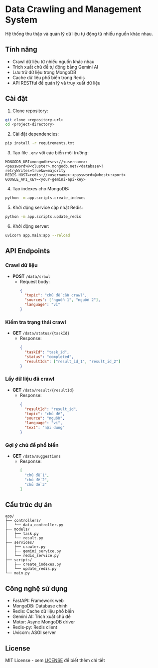 # Data Crawling and Management System

Hệ thống thu thập và quản lý dữ liệu tự động từ nhiều nguồn khác nhau.

## Tính năng

- Crawl dữ liệu từ nhiều nguồn khác nhau
- Trích xuất chủ đề tự động bằng Gemini AI
- Lưu trữ dữ liệu trong MongoDB
- Cache dữ liệu phổ biến trong Redis
- API RESTful để quản lý và truy xuất dữ liệu

## Cài đặt

1. Clone repository:
```bash
git clone <repository-url>
cd <project-directory>
```

2. Cài đặt dependencies:
```bash
pip install -r requirements.txt
```

3. Tạo file `.env` với các biến môi trường:
```env
MONGODB_URI=mongodb+srv://<username>:<password>@<cluster>.mongodb.net/<database>?retryWrites=true&w=majority
REDIS_HOST=redis://<username>:<password>@<host>:<port>
GOOGLE_API_KEY=<your-gemini-api-key>
```

4. Tạo indexes cho MongoDB:
```bash
python -m app.scripts.create_indexes
```

5. Khởi động service cập nhật Redis:
```bash
python -m app.scripts.update_redis
```

6. Khởi động server:
```bash
uvicorn app.main:app --reload
```

## API Endpoints

### Crawl dữ liệu
- **POST** `/data/crawl`
  - Request body:
    ```json
    {
      "topic": "chủ đề cần crawl",
      "sources": ["nguồn 1", "nguồn 2"],
      "language": "vi"
    }
    ```

### Kiểm tra trạng thái crawl
- **GET** `/data/status/{taskId}`
  - Response:
    ```json
    {
      "taskId": "task_id",
      "status": "completed",
      "resultIds": ["result_id_1", "result_id_2"]
    }
    ```

### Lấy dữ liệu đã crawl
- **GET** `/data/result/{resultId}`
  - Response:
    ```json
    {
      "resultId": "result_id",
      "topic": "chủ đề",
      "source": "nguồn",
      "language": "vi",
      "text": "nội dung"
    }
    ```

### Gợi ý chủ đề phổ biến
- **GET** `/data/suggestions`
  - Response:
    ```json
    [
      "chủ đề 1",
      "chủ đề 2",
      "chủ đề 3"
    ]
    ```

## Cấu trúc dự án

```
app/
├── controllers/
│   └── data_controller.py
├── models/
│   ├── task.py
│   └── result.py
├── services/
│   ├── crawler.py
│   ├── gemini_service.py
│   └── redis_service.py
├── scripts/
│   ├── create_indexes.py
│   └── update_redis.py
└── main.py
```

## Công nghệ sử dụng

- FastAPI: Framework web
- MongoDB: Database chính
- Redis: Cache dữ liệu phổ biến
- Gemini AI: Trích xuất chủ đề
- Motor: Async MongoDB driver
- Redis-py: Redis client
- Uvicorn: ASGI server

## License

MIT License - xem [LICENSE](LICENSE) để biết thêm chi tiết